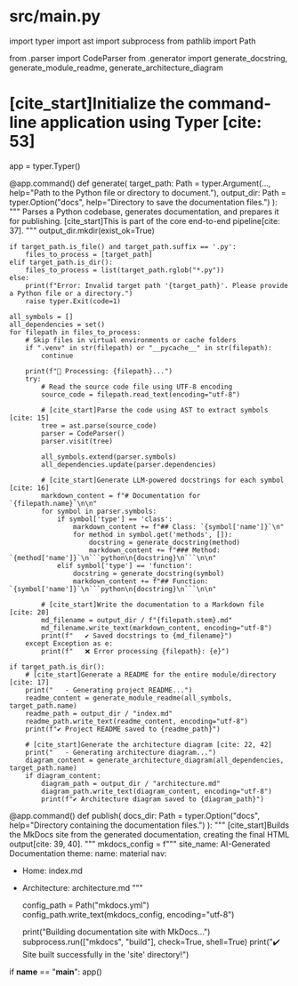 # src/main.py
import typer
import ast
import subprocess
from pathlib import Path

from .parser import CodeParser
from .generator import generate_docstring, generate_module_readme, generate_architecture_diagram

# [cite_start]Initialize the command-line application using Typer [cite: 53]
app = typer.Typer()

@app.command()
def generate(
    target_path: Path = typer.Argument(..., help="Path to the Python file or directory to document."),
    output_dir: Path = typer.Option("docs", help="Directory to save the documentation files.")
):
    """
    Parses a Python codebase, generates documentation, and prepares it for publishing.
    [cite_start]This is part of the core end-to-end pipeline[cite: 37].
    """
    output_dir.mkdir(exist_ok=True)
    
    if target_path.is_file() and target_path.suffix == '.py':
        files_to_process = [target_path]
    elif target_path.is_dir():
        files_to_process = list(target_path.rglob("*.py"))
    else:
        print(f"Error: Invalid target path '{target_path}'. Please provide a Python file or a directory.")
        raise typer.Exit(code=1)

    all_symbols = []
    all_dependencies = set()
    for filepath in files_to_process:
        # Skip files in virtual environments or cache folders
        if ".venv" in str(filepath) or "__pycache__" in str(filepath):
            continue

        print(f"📄 Processing: {filepath}...")
        try:
            # Read the source code file using UTF-8 encoding
            source_code = filepath.read_text(encoding="utf-8")
            
            # [cite_start]Parse the code using AST to extract symbols [cite: 15]
            tree = ast.parse(source_code)
            parser = CodeParser()
            parser.visit(tree)
            
            all_symbols.extend(parser.symbols)
            all_dependencies.update(parser.dependencies)

            # [cite_start]Generate LLM-powered docstrings for each symbol [cite: 16]
            markdown_content = f"# Documentation for `{filepath.name}`\n\n"
            for symbol in parser.symbols:
                if symbol['type'] == 'class':
                    markdown_content += f"## Class: `{symbol['name']}`\n"
                    for method in symbol.get('methods', []):
                        docstring = generate_docstring(method)
                        markdown_content += f"### Method: `{method['name']}`\n```python\n{docstring}\n```\n\n"
                elif symbol['type'] == 'function':
                    docstring = generate_docstring(symbol)
                    markdown_content += f"## Function: `{symbol['name']}`\n```python\n{docstring}\n```\n\n"
            
            # [cite_start]Write the documentation to a Markdown file [cite: 20]
            md_filename = output_dir / f"{filepath.stem}.md"
            md_filename.write_text(markdown_content, encoding="utf-8")
            print(f"   ✔️ Saved docstrings to {md_filename}")
        except Exception as e:
            print(f"   ❌ Error processing {filepath}: {e}")

    if target_path.is_dir():
        # [cite_start]Generate a README for the entire module/directory [cite: 17]
        print("   - Generating project README...")
        readme_content = generate_module_readme(all_symbols, target_path.name)
        readme_path = output_dir / "index.md"
        readme_path.write_text(readme_content, encoding="utf-8")
        print(f"✔️ Project README saved to {readme_path}")

        # [cite_start]Generate the architecture diagram [cite: 22, 42]
        print("   - Generating architecture diagram...")
        diagram_content = generate_architecture_diagram(all_dependencies, target_path.name)
        if diagram_content:
            diagram_path = output_dir / "architecture.md"
            diagram_path.write_text(diagram_content, encoding="utf-8")
            print(f"✔️ Architecture diagram saved to {diagram_path}")


@app.command()
def publish(
    docs_dir: Path = typer.Option("docs", help="Directory containing the documentation files.")
):
    """
    [cite_start]Builds the MkDocs site from the generated documentation, creating the final HTML output[cite: 39, 40].
    """
    mkdocs_config = f"""
site_name: AI-Generated Documentation
theme:
  name: material
nav:
  - Home: index.md
  - Architecture: architecture.md
"""
    
    config_path = Path("mkdocs.yml")
    config_path.write_text(mkdocs_config, encoding="utf-8")
    
    print("Building documentation site with MkDocs...")
    subprocess.run(["mkdocs", "build"], check=True, shell=True)
    print("✔️ Site built successfully in the 'site' directory!")


if __name__ == "__main__":
    app()

